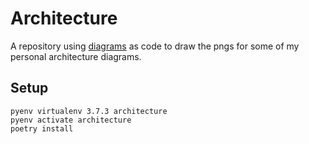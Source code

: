 # Architecture

A repository using [diagrams](https://diagrams.mingrammer.com/) as code to draw the pngs for some of my personal architecture diagrams.

## Setup

```
pyenv virtualenv 3.7.3 architecture
pyenv activate architecture
poetry install
```
